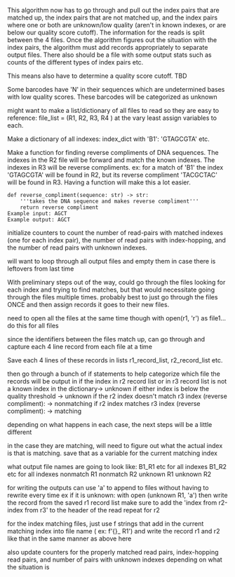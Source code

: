 This algorithm now has to go through and pull out the index pairs that are matched up, the index pairs that are not matched up, and the index pairs where one or both are unknown/low quality (aren't in known indexes, or are below our quality score cutoff). The information for the reads is split between the 4 files. Once the algorithm figures out the situation with the index pairs, the algorithm must add records appropriately to separate output files. There also should be a file with some output stats such as counts of the different types of index pairs etc. 

This means also have to determine a quality score cutoff. TBD

Some barcodes have 'N' in their sequences which are undetermined bases with low quality scores. These barcodes will be categorized as  unknown


might want to make a list/dictionary of all files to read so they are easy to reference: file_list = (R1, R2, R3, R4 ) at the vary least assign variables to each.

Make a dictionary of all indexes: index_dict with 'B1':	'GTAGCGTA' etc. 

Make a function for finding reverse compliments of DNA sequences. The indexes in the R2 file will be forward and match the known indexes. The indexes in R3 will be reverse compliments.
ex: for a match of 'B1' the index  'GTAGCGTA'  will be found in R2, but its reverse compliment 'TACGCTAC' will be found in R3. Having a function will make this a lot easier.
```
def reverse_compliment(sequence: str) -> str:
	'''takes the DNA sequence and makes reverse compliment'''
	return reverse compliment
Example input: AGCT
Example output: AGCT
```

initialize counters to count the number of read-pairs with matched indexes (one for each index pair), the number of read pairs with index-hopping, and the number of read pairs with unknown indexes. 

will want to loop through all output files and empty them in case there is leftovers from last time

With preliminary steps out of the way, could go through the files looking for each index and trying to find matches, but that would necessitate going through the files multiple times. probably best to just go through the files ONCE and then assign records it goes to their new files.

need to open all the files at the same time though
with open(r1, 'r') as file1... do this for all files

since the identifiers between the files match up, can go through and capture each 4 line record from each file at a time

Save each 4 lines of these records in lists r1_record_list, r2_record_list etc.

then go through a bunch of if statements to help categorize which file the records will be output in
if the  index in r2 record list or in r3 record list is not a known index in the dictionary-> unknown
if either index is below the quality threshold -> unknown
if the r2 index doesn't match r3 index (reverse compliment): -> nonmatching
if r2 index matches r3 index (reverse compliment): -> matching

depending on what happens in each case, the next steps will be a little different

in the case they are matching, will need to figure out what the actual index is that is matching. save that as a variable for the current matching index

what output file names are going to look like:
B1_R1 etc for all indexes 
B1_R2 etc for all indexes
nonmatch R1
nonmatch R2
unknown R1
unknown R2

for writing the outputs can use 'a' to append to files without having to rewrite every time
ex if it is unknown: with open (unknown R1, 'a')
then write the record from the saved r1 record list
make sure to add the 'index from r2-index from r3' to the header of the read
repeat for r2


for the index matching files, just use f strings that add in the current matching index into file name ( ex: f'{}_ R1') and write the record r1 and r2 like that in the same manner as above here

also update counters for the properly matched read pairs, index-hopping read pairs, and number of pairs with unknown indexes depending on what the situation is

